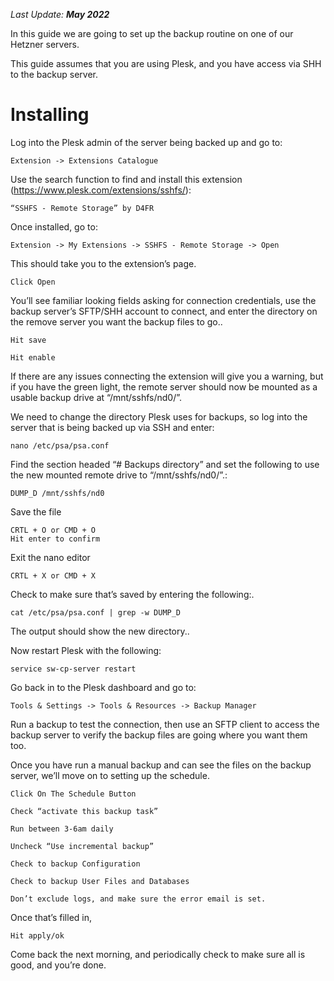 _Last Update: **May 2022**_

In this guide we are going to set up the backup routine on one of our Hetzner servers.

This guide assumes that you are using Plesk, and you have access via SHH to the backup server.

# Installing

Log into the Plesk admin of the server being backed up and go to:

    Extension -> Extensions Catalogue

Use the search function to find and install this extension (https://www.plesk.com/extensions/sshfs/):

    “SSHFS - Remote Storage” by D4FR

Once installed, go to:

    Extension -> My Extensions -> SSHFS - Remote Storage -> Open    

This should take you to the extension’s page.

    Click Open

You’ll see familiar looking fields asking for connection credentials, use the backup server’s SFTP/SHH account to connect, and enter the directory on the remove server you want the backup files to go.. 

    Hit save

    Hit enable

If there are any issues connecting the extension will give you a warning, but if you have the green light, the remote server should now be mounted as a usable backup drive at “/mnt/sshfs/nd0/”.

We need to change the directory Plesk uses for backups, so log into the server that is being backed up via SSH and enter:

    nano /etc/psa/psa.conf

Find the section headed “# Backups directory” and set the following to use the new mounted remote drive to “/mnt/sshfs/nd0/”.:

    DUMP_D /mnt/sshfs/nd0

Save the file

    CRTL + O or CMD + O
    Hit enter to confirm

Exit the nano editor

    CRTL + X or CMD + X

Check to make sure that’s saved by entering the following:. 

    cat /etc/psa/psa.conf | grep -w DUMP_D

The output should show the new directory..

Now restart Plesk with the following: 

    service sw-cp-server restart

Go back in to the Plesk dashboard and go to: 

    Tools & Settings -> Tools & Resources -> Backup Manager

Run a backup to test the connection, then use an SFTP client to access the backup server to verify the backup files are going where you want them too.

Once you have run a manual backup and can see the files on the backup server, we’ll move on to setting up the schedule.

    Click On The Schedule Button

    Check “activate this backup task”

    Run between 3-6am daily

    Uncheck “Use incremental backup” 

    Check to backup Configuration

    Check to backup User Files and Databases

    Don’t exclude logs, and make sure the error email is set.

Once that’s filled in,

    Hit apply/ok


Come back the next morning, and periodically check to make sure all is good, and you’re done.
